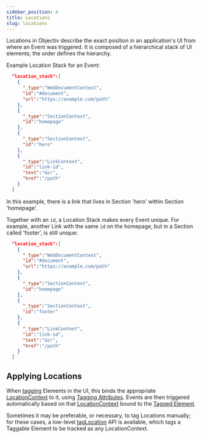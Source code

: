 ```yaml
---
sidebar_position: 4
title: Locations
slug: locations
---
```


Locations in Objectiv describe the exact position in an application's UI from where an Event was triggered. 
It is composed of a hierarchical stack of UI elements; the order defines the hierarchy.

Example Location Stack for an Event:
```json
  "location_stack":[
    {
      "_type":"WebDocumentContext",
      "id":"#document",
      "url":"https://example.com/path"
    },
    {
      "_type":"SectionContext",
      "id":"homepage"
    },
    {
      "_type":"SectionContext",
      "id":"hero"
    },
    {
      "_type":"LinkContext",
      "id":"link-id",
      "text":"Go!",
      "href":"/path"
    }
  ]
```

In this example, there is a link that lives in Section 'hero' within Section 'homepage'.

Together with an `id`, a Location Stack makes every Event unique. For example, another Link with the same 
`id` on the homepage, but in a Section called 'footer', is still unique:

```json
  "location_stack":[
    {
      "_type":"WebDocumentContext",
      "id":"#document",
      "url":"https://example.com/path"
    },
    {
      "_type":"SectionContext",
      "id":"homepage"
    },
    {
      "_type":"SectionContext",
      "id":"footer"
    },
    {
      "_type":"LinkContext",
      "id":"link-id",
      "text":"Go!",
      "href":"/path"
    }
  ]
```

## Applying Locations

When [tagging](/tracking/api-reference/locationTaggers/overview.md) Elements in the UI, this binds the 
appropriate [LocationContext](/taxonomy/location-contexts/overview.md) to it, using 
[Tagging Attributes](/tracking/api-reference/globals/TaggingAttributes.md). Events are then triggered 
automatically based on that [LocationContext](/taxonomy/location-contexts/overview.md) bound to the 
[Tagged Element](/tracking/core-concepts/tagging.md#tagged-elements).


Sometimes it may be preferable, or necessary, to tag Locations manually; for these cases, a low-level 
[tagLocation](/tracking/api-reference/low-level/tagLocation.md) API is available, which tags a Taggable 
Element to be tracked as any LocationContext.
